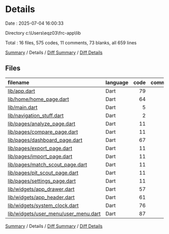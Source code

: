 # Details

Date : 2025-07-04 16:00:33

Directory c:\\Users\\eqz03\\frc-app\\lib

Total : 16 files,  575 codes, 11 comments, 73 blanks, all 659 lines

[Summary](results.md) / Details / [Diff Summary](diff.md) / [Diff Details](diff-details.md)

## Files
| filename | language | code | comment | blank | total |
| :--- | :--- | ---: | ---: | ---: | ---: |
| [lib/app.dart](/lib/app.dart) | Dart | 79 | 3 | 9 | 91 |
| [lib/home/home\_page.dart](/lib/home/home_page.dart) | Dart | 64 | 1 | 8 | 73 |
| [lib/main.dart](/lib/main.dart) | Dart | 5 | 0 | 1 | 6 |
| [lib/navigation\_stuff.dart](/lib/navigation_stuff.dart) | Dart | 2 | 2 | 2 | 6 |
| [lib/pages/analyze\_page.dart](/lib/pages/analyze_page.dart) | Dart | 11 | 0 | 3 | 14 |
| [lib/pages/compare\_page.dart](/lib/pages/compare_page.dart) | Dart | 11 | 0 | 3 | 14 |
| [lib/pages/dashboard\_page.dart](/lib/pages/dashboard_page.dart) | Dart | 67 | 3 | 5 | 75 |
| [lib/pages/export\_page.dart](/lib/pages/export_page.dart) | Dart | 11 | 0 | 3 | 14 |
| [lib/pages/import\_page.dart](/lib/pages/import_page.dart) | Dart | 11 | 0 | 3 | 14 |
| [lib/pages/match\_scout\_page.dart](/lib/pages/match_scout_page.dart) | Dart | 11 | 0 | 3 | 14 |
| [lib/pages/pit\_scout\_page.dart](/lib/pages/pit_scout_page.dart) | Dart | 11 | 0 | 3 | 14 |
| [lib/pages/settings\_page.dart](/lib/pages/settings_page.dart) | Dart | 11 | 0 | 3 | 14 |
| [lib/widgets/app\_drawer.dart](/lib/widgets/app_drawer.dart) | Dart | 57 | 0 | 5 | 62 |
| [lib/widgets/app\_header.dart](/lib/widgets/app_header.dart) | Dart | 61 | 1 | 4 | 66 |
| [lib/widgets/system\_clock.dart](/lib/widgets/system_clock.dart) | Dart | 76 | 0 | 10 | 86 |
| [lib/widgets/user\_menu/user\_menu.dart](/lib/widgets/user_menu/user_menu.dart) | Dart | 87 | 1 | 8 | 96 |

[Summary](results.md) / Details / [Diff Summary](diff.md) / [Diff Details](diff-details.md)